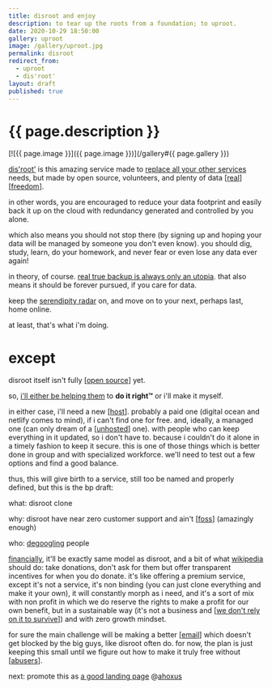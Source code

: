 ```yaml
---
title: disroot and enjoy
description: to tear up the roots from a foundation; to uproot.
date: 2020-10-29 18:50:00
gallery: uproot
image: /gallery/uproot.jpg
permalink: disroot
redirect_from:
  - uproot
  - dis'root'
layout: draft
published: true
---
```


# {{ page.description }}

[![{{ page.image }}]({{ page.image }})](/gallery#{{ page.gallery }})

[dis'root'](https://disroot.org) is this amazing service made to [replace all your other services](/delete) needs, but made by open source, volunteers, and plenty of data [[real](/real)] [[freedom](/free)].

in other words, you are encouraged to reduce your data footprint and easily back it up on the cloud with redundancy generated and controlled by you alone.

which also means you should not stop there (by signing up and hoping your data will be managed by someone you don't even know). you should dig, study, learn, do your homework, and never fear or even lose any data ever again!

in theory, of course. [real true backup is always only an utopia](/backup). that also means it should be forever pursued, if you care for data.

keep the [serendipity radar](/random) on, and move on to your next, perhaps last, home online.

at least, that's what i'm doing.

# except

disroot itself isn't fully [[open source](/open)] yet.

so, [i'll either be helping them](https://forum.disroot.org/t/cloning-disroot/7867?u=cregox) to __do it right™__ or i'll make it myself.

in either case, i'll need a new [[host](/host)]. probably a paid one (digital ocean and netlify comes to mind), if i can't find one for free. and, ideally, a managed one (can only dream of a [[unhosted](/unhosted)] one). with people who can keep everything in it updated, so i don't have to. because i couldn't do it alone in a timely fashion to keep it secure. this is one of those things which is better done in group and with specialized workforce. we'll need to test out a few options and find a good balance.

thus, this will give birth to a service, still too be named and properly defined, but this is the bp draft:

what: disroot clone

why: disroot have near zero customer support and ain't [[foss](/foss)] (amazingly enough)

who: [degoogling](/degoogle) people

[financially](/money), it'll be exactly same model as disroot, and a bit of what [wikipedia](/jimmy) should do: take donations, don't ask for them but offer transparent incentives for when you do donate. it's like offering a premium service, except it's not a service, it's non binding (you can just clone everything and make it your own), it will constantly morph as i need, and it's a sort of mix with non profit in which we do reserve the rights to make a profit for our own benefit, but in a sustainable way (it's not a business and [[we don't rely on it to survive](/ahoxus)]) and with zero growth mindset.

for sure the main challenge will be making a better [[email](/email)] which doesn't get blocked by the big guys, like disroot often do. for now, the plan is just keeping this small until we figure out how to make it truly free without [[abusers](/abuse)].

next: promote this as [a good landing page](http://yourlandingpagesucks.com/startup-landing-page-teardown-yc/index.html) @[ahoxus](/ahoxus)

<!-- and since you'll probably want something similar for yourself, just **sign up below for an update**! TK not ready -->
